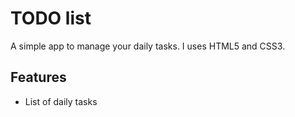 # TODO list
A simple app to manage your daily tasks.
I uses HTML5 and CSS3.

## Features
* List of daily tasks
